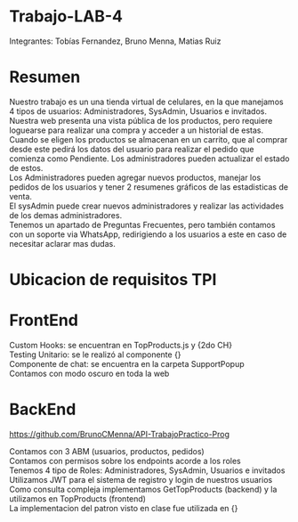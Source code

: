# Trabajo-LAB-4
Integrantes: Tobías Fernandez, Bruno Menna, Matias Ruiz

# Resumen
Nuestro trabajo es un una tienda virtual de celulares, en la que manejamos 4 tipos de usuarios: Administradores, SysAdmin, Usuarios e invitados. <br />
Nuestra web presenta una vista pública de los productos, pero requiere loguearse para realizar una compra y acceder a un historial de estas. <br />
Cuando se eligen los productos se almacenan en un carrito, que al comprar desde este pedirá los datos del usuario para realizar el pedido que comienza como Pendiente. Los administradores pueden actualizar el estado de estos. <br />
Los Administradores pueden agregar nuevos productos, manejar los pedidos de los usuarios y tener 2 resumenes gráficos de las estadisticas de venta. <br />
El sysAdmin puede crear nuevos administradores y realizar las actividades de los demas administradores. <br />
Tenemos un apartado de Preguntas Frecuentes, pero también contamos con un soporte via WhatsApp, redirigiendo a los usuarios a este en caso de necesitar aclarar mas dudas.  <br />

# Ubicacion de requisitos TPI
# FrontEnd

Custom Hooks: se encuentran en TopProducts.js y {2do CH} <br />
Testing Unitario: se le realizó al componente {} <br />
Componente de chat: se encuentra en la carpeta SupportPopup <br />
Contamos con modo oscuro en toda la web <br />

# BackEnd

https://github.com/BrunoCMenna/API-TrabajoPractico-Prog <br />

Contamos con 3 ABM (usuarios, productos, pedidos) <br />
Contamos con permisos sobre los endpoints acorde a los roles <br />
Tenemos 4 tipo de Roles: Administradores, SysAdmin, Usuarios e invitados <br />
Utilizamos JWT para el sistema de registro y login de nuestros usuarios <br />
Como consulta compleja implementamos GetTopProducts (backend) y la utilizamos en TopProducts (frontend) <br />
La implementacion del patron visto en clase fue utilizada en {} <br />